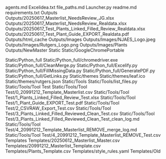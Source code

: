 agents.md
Excelidea.txt
file_paths.md
Launcher.py
readme.md
requirements.txt
Outputs
Outputs/20250617_Masterlist_NeedsReview_JG.xlsx
Outputs/20250617_Masterlist_NeedsReview_Realdata.xlsx
Outputs/20250617_Test_Plants_Linked_Filled_Review_Realdata.xlsx
Outputs/20250617_Test_Plant_Guide_EXPORT_Realdata.pdf
Outputs/html_cache
Outputs/Images
Outputs/Images/NJAES_Logo.jpeg
Outputs/Images/Rutgers_Logo.png
Outputs/Images/Plants
Outputs/NewMaster
Static
Static/GoogleChromePortable

Static/Python_full
Static/Python_full/chromedriver.exe
Static/Python_full/CleanMerge.py
Static/Python_full/Excelify.py
Static/Python_full/FillMissingData.py
Static/Python_full/GeneratePDF.py
Static/Python_full/GetLinks.py
Static/themes
Static/themes/leaf.ico
Static/themes/rutgers.json
Static/Tools
Static/Tools/list_files.py
Static/Tools/Tool Test
Static/Tools/Tool Test/0_20991212_Template_Masterlist.csv
Static/Tools/Tool Test/1_Plants_Linked_Filled_Review_Test.xlsx
Static/Tools/Tool Test/1_Plant_Guide_EXPORT_Test.pdf
Static/Tools/Tool Test/2_CSVRAW_Export_Test.csv
Static/Tools/Tool Test/3_Plants_Linked_Filled_Reviewed_Clean_Test.csv
Static/Tools/Tool Test/3_Plants_Linked_Filled_Reviewed_Clean_Test_clean_log.md
Static/Tools/Tool Test/4_20991212_Template_Masterlist_REMOVE_merge_log.md
Static/Tools/Tool Test/4_20991212_Template_Masterlist_REMOVE_Test.csv
Templates
Templates/20250612_Masterlist_Master.csv
Templates/20991212_Masterlist_Template.csv
Templates/Plants_Template.csv
Templates/style_rules.yaml
Templates/Old
